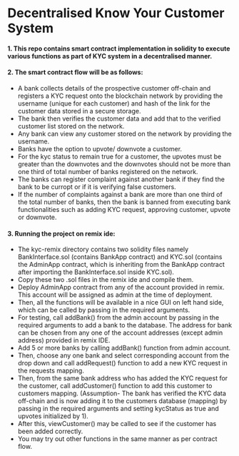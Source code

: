 # Decentralised Know Your Customer System
#### 1. This repo contains smart contract implementation in solidity to execute various functions as part of KYC system in a decentralised manner.
#### 2. The smart contract flow will be as follows:
* A bank collects details of the prospective customer off-chain and registers a KYC request onto the blockchain network by providing the username (unique for each customer) and hash of the link for the customer data stored in a secure storage.
* The bank then verifies the customer data and add that to the verified customer list stored on the network.
* Any bank can view any customer stored on the network by providing the username.
* Banks have the option to upvote/ downvote a customer.
* For the kyc status to remain true for a customer, the upvotes must be greater than the downvotes and the downvotes should not be more than one third of total number of banks registered on the network.
* The banks can register complaint against another bank if they find the bank to be curropt or if it is verifying false customers.
* If the number of complaints against a bank are more than one third of the total number of banks, then the bank is banned from executing bank functionalities such as adding KYC request, approving customer, upvote or downvote.
#### 3. Running the project on remix ide:
* The kyc-remix directory contains two solidity files namely BankInterface.sol (contains BankApp contract) and KYC.sol (contains the AdminApp contract, which is inheriting from the BankApp contract after importing the BankInterface.sol inside KYC.sol).
* Copy these two .sol files in the remix ide and compile them.
* Deploy AdminApp contract from any of the account provided in remix. This account will be assigned as admin at the time of deployment.
* Then, all the functions will be available in a nice GUI on left hand side, which can be called by passing in the required arguments.
* For testing, call addBank() from the admin account by passing in the required arguments to add a bank to the database. The address for bank can be chosen from any one of the account addresses (except admin address) provided in remix IDE.
* Add 5 or more banks by calling addBank() function from admin account.
* Then, choose any one bank and select corresponding account from the drop down and call addRequest() function to add a new KYC request in the requests mapping.
* Then, from the same bank address who has added the KYC request for the customer, call addCustomer() function to add this customer to customers mapping. 
(Assumption- The bank has verified the KYC data off-chain and is now adding it to the customers database (mapping) by passing in the required arguments and setting kycStatus as true and upvotes initialized by 1).
* After this, viewCustomer() may be called to see if the customer has been added correctly.
* You may try out other functions in the same manner as per contract flow.

